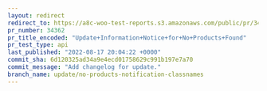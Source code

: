 ```yaml
---
layout: redirect
redirect_to: https://a8c-woo-test-reports.s3.amazonaws.com/public/pr/34362/api/index.html
pr_number: 34362
pr_title_encoded: "Update+Information+Notice+for+No+Products+Found"
pr_test_type: api
last_published: "2022-08-17 20:04:22 +0000"
commit_sha: 6d120325ad34a9e4ecd01758629c991b197e7a70
commit_message: "Add changelog for update."
branch_name: update/no-products-notification-classnames
---
```

